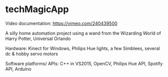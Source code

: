 # techMagicApp

Video documentation: https://vimeo.com/240439500

A silly home automation project using a wand from the Wizarding World of Harry Potter, Universal Orlando

Hardware: Kinect for Windows, Philips Hue lights, a few Simblees, several dc & hobby servo motors

Software platforms/ APIs: C++ in VS2015, OpenCV, Philips Hue API, Spotify API, Arduino

